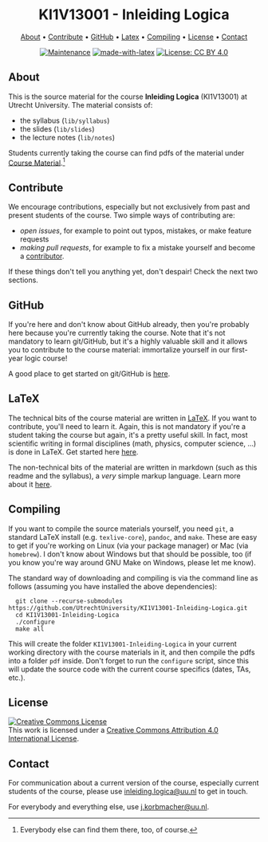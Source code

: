 <div align="center">

# KI1V13001 - Inleiding Logica

[About](#about) • [Contribute](#contribute) • [GitHub](#GitHub) • [Latex](#latex) • [Compiling](#compiling) • [License](#license) • [Contact](#contact)

[![Maintenance](https://img.shields.io/badge/Maintained%3F-yes-green.svg)](https://gitgub.com/UtrechtUniversity/KI1V13001-Inleiding-Logica/graphs/commit-activity)
[![made-with-latex](https://img.shields.io/badge/Made%20with-LaTeX-1f425f.svg)](https://www.latex-project.org/)
[![License: CC BY 4.0](https://img.shields.io/badge/License-CC%20BY%204.0-lightgrey.svg)](http://creativecommons.org/licenses/by/4.0/)

</div>

## About

This is the source material for the course **Inleiding Logica** (KI1V13001) at Utrecht University.
The material consists of:

  + the syllabus (`lib/syllabus`)
  + the slides (`lib/slides`)
  + the lecture notes (`lib/notes`)

Students currently taking the course can find pdfs of the material under [Course Material](https://github.com/UtrechtUniversity/KI1V13001-Inleiding-Logica/releases/latest).[^1]

## Contribute

We encourage contributions, especially but not exclusively from past and present students of the course.
Two simple ways of contributing are:

  + *open issues*, for example to point out typos, mistakes, or make feature requests
  + *making pull requests*, for example to fix a mistake yourself and become a [contributor](https://github.com/UtrechtUniversity/KI1V13001-Inleiding-Logica/graphs/contributors).

If these things don't tell you anything yet, don't despair! 
Check the next two sections.

## GitHub

If you're here and don't know about GitHub already, then you're probably here because you're currently taking the course.
Note that it's not mandatory to learn git/GitHub, but it's a highly valuable skill and it allows you to contribute to the course material: immortalize yourself in our first-year logic course!

A good place to get started on git/GitHub is [here](https://guides.github.com/).

## LaTeX 

The technical bits of the course material are written in [LaTeX](https://www.latex-project.org/).
If you want to contribute, you'll need to learn it. 
Again, this is not mandatory if you're a student taking the course but again, it's a pretty useful skill.
In fact,
most scientific writing in formal disciplines (math, physics, computer science, ...) is done in LaTeX.
Get started here [here](https://www.overleaf.com/learn/latex/Tutorials).

The non-technical bits of the material are written in markdown (such as this readme and the syllabus), a *very* simple markup language.
Learn more about it [here](https://guides.github.com/features/mastering-markdown/).

## Compiling

If you want to compile the source materials yourself, you need `git`, a standard LaTeX install (e.g. `texlive-core`), `pandoc`, and `make`.
These are easy to get if you're working on Linux (via your package manager) or Mac (via `homebrew`).
I don't know about Windows but that should be possible, too (if you know you're way around GNU Make on Windows, please let me know).

The standard way of downloading and compiling is via the command line as follows (assuming you have installed the above dependencies):

``` shell
  git clone --recurse-submodules https://github.com/UtrechtUniversity/KI1V13001-Inleiding-Logica.git
  cd KI1V13001-Inleiding-Logica
  ./configure
  make all
```

This will create the folder `KI1V13001-Inleiding-Logica` in your current working directory with the course materials in it, and then compile the pdfs into a folder `pdf` inside.
Don't forget to run the `configure` script, since this will update the source code with the current course specifics (dates, TAs, etc.).

## License

<a rel="license" href="http://creativecommons.org/licenses/by/4.0/"><img alt="Creative Commons License" style="border-width:0" src="https://i.creativecommons.org/l/by/4.0/88x31.png" /></a><br />This work is licensed under a <a rel="license" href="http://creativecommons.org/licenses/by/4.0/">Creative Commons Attribution 4.0 International License</a>.

## Contact

For communication about a current version of the course, especially current students of the course, please use [inleiding.logica@uu.nl](mailto:inleiding.logica@uu.nl) to get in touch.

For everybody and everything else, use [j.korbmacher@uu.nl](mailto:j.korbmacher@uu.nl).

[^1]: Everybody else can find them there, too, of course.
